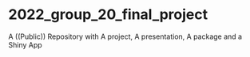 # 2022_group_20_final_project
A ((Public)) Repository with A project, A presentation, A package and a Shiny App 
